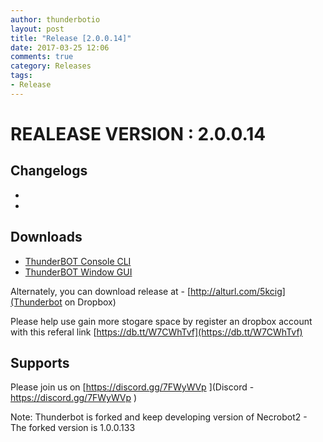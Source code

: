 ```yaml
---
author: thunderbotio
layout: post
title: "Release [2.0.0.14]"
date: 2017-03-25 12:06
comments: true
category: Releases
tags:
- Release
---
```


# REALEASE VERSION : 2.0.0.14

## Changelogs
- 
- 

## Downloads
- [ThunderBOT Console CLI](/releases/2.0.0.14/ThunderBOT.CLI.zip)
- [ThunderBOT Window GUI](/releases/2.0.0.14/ThunderBOT.Win.zip)

Alternately, you can download release at - [http://alturl.com/5kcig](Thunderbot on Dropbox)

Please help use gain more stogare space by register an dropbox account with this referal link [https://db.tt/W7CWhTvf](https://db.tt/W7CWhTvf)

## Supports

Please join us on [https://discord.gg/7FWyWVp ](Discord - https://discord.gg/7FWyWVp )

Note: Thunderbot is forked and keep developing version of Necrobot2 - The forked version is 1.0.0.133
